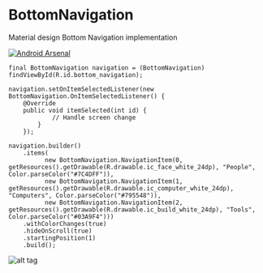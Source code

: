 # BottomNavigation

Material design Bottom Navigation implementation

[![Android Arsenal](https://img.shields.io/badge/Android%20Arsenal-BottomNavigation-blue.svg?style=flat-square)](http://android-arsenal.com/details/1/3330)


```
final BottomNavigation navigation = (BottomNavigation) findViewById(R.id.bottom_navigation);

navigation.setOnItemSelectedListener(new BottomNavigation.OnItemSelectedListener() {
    @Override
    public void itemSelected(int id) {
            // Handle screen change
        }
    });

navigation.builder()
    .items(
          new BottomNavigation.NavigationItem(0, getResources().getDrawable(R.drawable.ic_face_white_24dp), "People", Color.parseColor("#7C4DFF")),
          new BottomNavigation.NavigationItem(1, getResources().getDrawable(R.drawable.ic_computer_white_24dp), "Computers", Color.parseColor("#795548")),
          new BottomNavigation.NavigationItem(2, getResources().getDrawable(R.drawable.ic_build_white_24dp), "Tools", Color.parseColor("#03A9F4")))
    .withColorChanges(true)
    .hideOnScroll(true)
    .startingPosition(1)
    .build();
```          
![alt tag](https://media.giphy.com/media/xThuW13vdvR57YD9Ha/giphy.gif)
